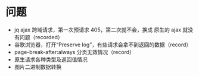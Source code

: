 # 问题
- jq ajax 跨域请求，第一次预请求 405，第二次就不会，换成 原生的 ajax 就没有问题（recorded）
- 谷歌浏览器，打开“Preserve log”，有些请求会拿不到返回的数据（record）
- page-break-after:always 分页无效情况（record）
- 原生请求各种类型及返回值情况
- 图片二进制数据转换